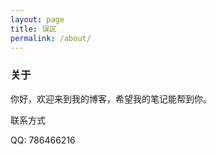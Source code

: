 ```yaml
---
layout: page
title: 误区
permalink: /about/
---
```



<div class="wrapper">
<h3>关于</h3>

<p>你好，欢迎来到我的博客，希望我的笔记能帮到你。</p>

<p>联系方式</p>

QQ: 786466216

</div>
